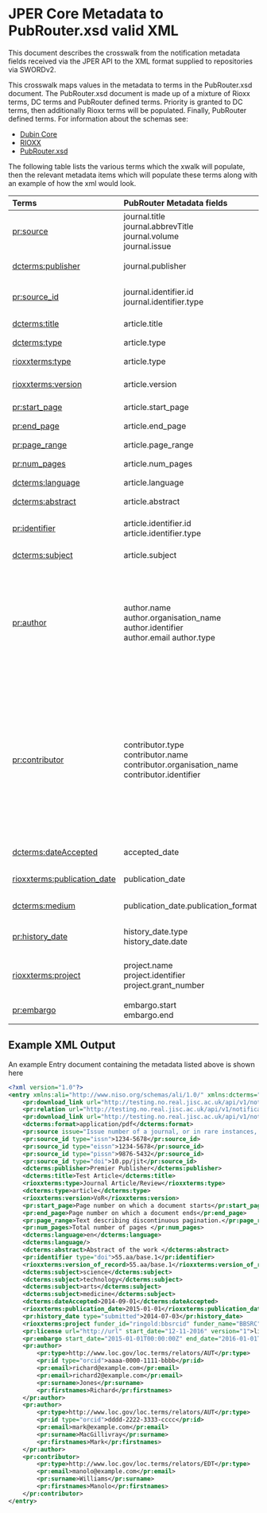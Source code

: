# JPER Core Metadata to PubRouter.xsd valid XML



This document describes the crosswalk from the notification metadata fields received via the JPER API to the
 XML format supplied to repositories via SWORDv2.
 
This crosswalk maps values in the metadata to terms in the PubRouter.xsd document. The PubRouter.xsd document is made up of a mixture of Rioxx terms, DC terms and PubRouter defined terms. Priority is granted to DC terms, then additionally Rioxx terms will be populated. Finally, PubRouter defined terms. 
For information about the schemas see:

* [Dubin Core](http://dublincore.org/documents/dcmi-terms/)
* [RIOXX](http://rioxx.net/v2-0-final/)
* [PubRouter.xsd](https://github.com/jisc-services/Public-Documentation/blob/master/PublicationsRouter/v2/sword-out/pubrouter-xml/pubrouter.xsd)

The following table lists the various terms which the xwalk will populate, then the relevant metadata items which will populate these terms along with an example of how the xml would look. 

| Terms | PubRouter Metadata fields | Example |
|:-----------------------------|:-----------------------|:--------------------------------------------------------------------------------------------------------------|
| [pr:source](https://github.com/jisc-services/Public-Documentation/blob/b69603c7bf410e2a812c06d6facdaed509174968/PublicationsRouter/v2/sword-out/pubrouter-xml/pubrouter.xsd#L133) | journal.title<br> journal.abbrevTitle<br>  journal.volume<br>  journal.issue| `<pr:source volume=[journal.volume] issue=[journal.issue]> [journal.title] + [journal.abbrevTitle] </pr:source>` |
| [dcterms:publisher](http://dublincore.org/documents/dcmi-terms/#terms-publisher)  | journal.publisher | `<dcterms:publisher> [journal.publisher] </dcterms:publisher>` |
| [pr:source_id](https://github.com/jisc-services/Public-Documentation/blob/b69603c7bf410e2a812c06d6facdaed509174968/PublicationsRouter/v2/sword-out/pubrouter-xml/pubrouter.xsd#L151) | journal.identifier.id<br> journal.identifier.type | `<pr:source_id type=[journal.identifier.type]> [journal.identifier.id] </pr:source_id>` |
| [dcterms:title](http://dublincore.org/documents/dcmi-terms/#terms-title) | article.title |  `<dcterms:title> [article.title] </dcterms:title>` |
| [dcterms:type](http://dublincore.org/documents/dcmi-terms/#terms-type) | article.type | `<dcterms:type> [article.type] </dcterms:type>` |
| [rioxxterms:type](http://www.rioxx.net/profiles/v2-0-final/) | article.type |  `<rioxxterms:type> [article.type] </rioxxterms:type> `|
| [rioxxterms:version](http://www.rioxx.net/profiles/v2-0-final/) | article.version |  `<rioxxterms:version> [article.version] </rioxxterms:version>`|
| [pr:start_page](https://github.com/jisc-services/Public-Documentation/blob/b69603c7bf410e2a812c06d6facdaed509174968/PublicationsRouter/v2/sword-out/pubrouter-xml/pubrouter.xsd#L173) | article.start_page |  `<pr:start_page> [article.start_page] </pr:start_page>` |
| [pr:end_page](https://github.com/jisc-services/Public-Documentation/blob/b69603c7bf410e2a812c06d6facdaed509174968/PublicationsRouter/v2/sword-out/pubrouter-xml/pubrouter.xsd#L180) | article.end_page |  `<pr:end_page> [article.end_page] </pr:end_page>` |
| [pr:page_range](https://github.com/jisc-services/Public-Documentation/blob/b69603c7bf410e2a812c06d6facdaed509174968/PublicationsRouter/v2/sword-out/pubrouter-xml/pubrouter.xsd#L187) | article.page_range |   `<pr:page_range> [article.page_range] </pr:page_range>` |
| [pr:num_pages](https://github.com/jisc-services/Public-Documentation/blob/b69603c7bf410e2a812c06d6facdaed509174968/PublicationsRouter/v2/sword-out/pubrouter-xml/pubrouter.xsd#L194) | article.num_pages |  `<pr:num_pages> [article.num_pages] </pr:num_pages>` |
| [dcterms:language](http://dublincore.org/documents/dcmi-terms/#terms-language) | article.language | `<dcterms:language> [article.language] </dcterms:language>` |
| [dcterms:abstract](http://dublincore.org/documents/dcmi-terms/#terms-abstract) | article.abstract | `<dcterms:abstract> [article.abstract] </dcterms:abstract>` |
| [pr:identifier](https://github.com/jisc-services/Public-Documentation/blob/b69603c7bf410e2a812c06d6facdaed509174968/PublicationsRouter/v2/sword-out/pubrouter-xml/pubrouter.xsd#L203) | article.identifier.id<br> article.identifier.type | `<pr:identifier type=[article.identifier.type]> [article.identifier.id] </pr:identifier>` |
| [dcterms:subject](http://dublincore.org/documents/dcmi-terms/#terms-subject) | article.subject | `<dcterms:subject> [article.subject] </dcterms:subject>` |
| [pr:author](https://github.com/jisc-services/Public-Documentation/blob/b69603c7bf410e2a812c06d6facdaed509174968/PublicationsRouter/v2/sword-out/pubrouter-xml/pubrouter.xsd#L30) | author.name<br> author.organisation_name<br> author.identifier<br> author.email author.type | `<pr:author>`<br> &nbsp;&nbsp;&nbsp;&nbsp;  `<pr:type>[author.type]</pr:type> `<br> &nbsp;&nbsp;&nbsp;&nbsp;  `<pr:id type=[author.identifier.type]>[author.identifier.id]</pr:id>`<br>  &nbsp;&nbsp;&nbsp;&nbsp; `<pr:email>[author.email]</pr:email>`<br> &nbsp;&nbsp;&nbsp;&nbsp;  `<pr:firstnames>[author.name.firstname]</pr:firstnames>`<br> &nbsp;&nbsp;&nbsp;&nbsp;  `<pr:surname>[author.name.surname]</pr:surname>` <br> `</pr:author>` |
| [pr:contributor](https://github.com/jisc-services/Public-Documentation/blob/b69603c7bf410e2a812c06d6facdaed509174968/PublicationsRouter/v2/sword-out/pubrouter-xml/pubrouter.xsd#L30) | contributor.type<br> contributor.name<br> contributor.organisation_name<br> contributor.identifier | `<pr:contributor>`<br> &nbsp;&nbsp;&nbsp;&nbsp; `<pr:type>[contributor.type]</pr:type>`<br> &nbsp;&nbsp;&nbsp;&nbsp; `<pr:id type=[author.identifier.type]>[author.identifier.id]</pr:id>`<br> &nbsp;&nbsp;&nbsp;&nbsp; `<pr:email>[contributor.email]</pr:email>` <br> &nbsp;&nbsp;&nbsp;&nbsp; `<pr:surname>[contributor.name.surname]</pr:surname>` <br> &nbsp;&nbsp;&nbsp;&nbsp; `<pr:firstnames>[contributor.name.firstname]</pr:firstnames>` <br> &nbsp;&nbsp;&nbsp;&nbsp; `<pr:org_name>[contributor.organisation_name]</pr:org_name>` <br> `</pr:contributor>` |
| [dcterms:dateAccepted](http://dublincore.org/documents/dcmi-terms/#terms-dateAccepted) | accepted_date | `<dcterms:dateAccepted> [accepted_date] </dcterms:dateAccepted>` | 
| [rioxxterms:publication_date](http://www.rioxx.net/profiles/v2-0-final/) | publication_date | `<rioxxterms:publication_date> [publication_date] </rioxxterms:publication_date>` |
| [dcterms:medium](http://dublincore.org/documents/dcmi-terms/#terms-medium) | publication_date.publication_format | `<dcterms:medium> [publication_date.publication_format] </dcterms:medium>` | 
| [pr:history_date](https://github.com/jisc-services/Public-Documentation/blob/b69603c7bf410e2a812c06d6facdaed509174968/PublicationsRouter/v2/sword-out/pubrouter-xml/pubrouter.xsd#L224) | history_date.type<br> history_date.date | `<pr:history_date type=[history_date.type]> [history_date.date] </pr:history_date>` |
| [rioxxterms:project](http://www.rioxx.net/profiles/v2-0-final/) | project.name<br> project.identifier<br>project.grant_number | `<rioxxterms:project funder_id=[project.identifier] funder_name=[project.name]> [project.grant_number] </rioxxterms:project>` |
| [pr:embargo](https://github.com/jisc-services/Public-Documentation/blob/b69603c7bf410e2a812c06d6facdaed509174968/PublicationsRouter/v2/sword-out/pubrouter-xml/pubrouter.xsd#L275) | embargo.start<br> embargo.end | `<pr:embargo start_date=[embargo.start] end_date=[embargo.end]></pr:embargo>` |



## Example XML Output

An example Entry document containing the metadata listed above is shown here

```xml
<?xml version="1.0"?>
<entry xmlns:ali="http://www.niso.org/schemas/ali/1.0/" xmlns:dcterms="http://purl.org/dc/terms/" xmlns:pr="http://pubrouter.jisc.ac.uk/rioxxplus/" xmlns:rioxxterms="http://www.rioxx.net/schema/v2.0/rioxx/">
	<pr:download_link url="http://testing.no.real.jisc.ac.uk/api/v1/notification/1234567890/content/1" format="text/html" filename="1" primary="false"/>
	<pr:relation url="http://testing.no.real.jisc.ac.uk/api/v1/notification/1234567890/content/2" format="application/pdf"/>
	<pr:download_link url="http://testing.no.real.jisc.ac.uk/api/v1/notification/1234567890/content/2" format="application/pdf" public="true" filename="2.pdf" primary="true"/>
	<dcterms:format>application/pdf</dcterms:format>
	<pr:source issue="Issue number of a journal, or in rare instances, a book" volume="Number of a journal (or other document) within a series">Journal of Important Things</pr:source>
	<pr:source_id type="issn">1234-5678</pr:source_id>
	<pr:source_id type="eissn">1234-5678</pr:source_id>
	<pr:source_id type="pissn">9876-5432</pr:source_id>
	<pr:source_id type="doi">10.pp/jit</pr:source_id>
	<dcterms:publisher>Premier Publisher</dcterms:publisher>
	<dcterms:title>Test Article</dcterms:title>
	<rioxxterms:type>Journal Article/Review</rioxxterms:type>
	<dcterms:type>article</dcterms:type>
	<rioxxterms:version>VoR</rioxxterms:version>
	<pr:start_page>Page number on which a document starts</pr:start_page>
	<pr:end_page>Page number on which a document ends</pr:end_page>
	<pr:page_range>Text describing discontinuous pagination.</pr:page_range>
	<pr:num_pages>Total number of pages </pr:num_pages>
	<dcterms:language>en</dcterms:language>
	<dcterms:language/>
	<dcterms:abstract>Abstract of the work </dcterms:abstract>
	<pr:identifier type="doi">55.aa/base.1</pr:identifier>
	<rioxxterms:version_of_record>55.aa/base.1</rioxxterms:version_of_record>
	<dcterms:subject>science</dcterms:subject>
	<dcterms:subject>technology</dcterms:subject>
	<dcterms:subject>arts</dcterms:subject>
	<dcterms:subject>medicine</dcterms:subject>
	<dcterms:dateAccepted>2014-09-01</dcterms:dateAccepted>
	<rioxxterms:publication_date>2015-01-01</rioxxterms:publication_date>
	<pr:history_date type="submitted">2014-07-03</pr:history_date>
	<rioxxterms:project funder_id="ringold:bbsrcid" funder_name="BBSRC">BB/34/juwef</rioxxterms:project>
	<pr:license url="http://url" start_date="12-11-2016" version="1">licence title</pr:license>
	<pr:embargo start_date="2015-01-01T00:00:00Z" end_date="2016-01-01T00:00:00Z"/>
	<pr:author>
		<pr:type>http://www.loc.gov/loc.terms/relators/AUT</pr:type>
		<pr:id type="orcid">aaaa-0000-1111-bbbb</pr:id>
		<pr:email>richard@example.com</pr:email>
		<pr:email>richard2@example.com</pr:email>
		<pr:surname>Jones</pr:surname>
		<pr:firstnames>Richard</pr:firstnames>
	</pr:author>
	<pr:author>
		<pr:type>http://www.loc.gov/loc.terms/relators/AUT</pr:type>
		<pr:id type="orcid">dddd-2222-3333-cccc</pr:id>
		<pr:email>mark@example.com</pr:email>
		<pr:surname>MacGillivray</pr:surname>
		<pr:firstnames>Mark</pr:firstnames>
	</pr:author>
	<pr:contributor>
		<pr:type>http://www.loc.gov/loc.terms/relators/EDT</pr:type>
		<pr:email>manolo@example.com</pr:email>
		<pr:surname>Williams</pr:surname>
		<pr:firstnames>Manolo</pr:firstnames>
	</pr:contributor>
</entry>
```
